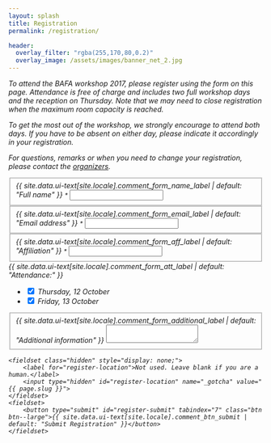 ```yaml
---
layout: splash
title: Registration
permalink: /registration/

header:
  overlay_filter: "rgba(255,170,80,0.2)"
  overlay_image: /assets/images/banner_net_2.jpg
---
```


<div id="sendingRegistration" style="display: none;" class="notice--primary" markdown="span">
<i class="fa fa-spinner fa-pulse fa-fw" aria-hidden="true"/>
<span style="margin-left: 5px;">One moment please. Sending registration...</span>
</div>

<div id="thanksRegistration" style="display: none;" class="notice--success" markdown="span">
<i class="fa fa-check" aria-hidden="true" />
<span style="margin-left: 5px;">**Thank you!** Your registration has been submitted. We will contact you with further information.</span>
</div>

<div id="errorRegistration" style="display: none;" markdown="span" class="notice--danger">
<i class="fa fa-exclamation" aria-hidden="true" />
<span style="margin-left: 5px;">**Oops.** Something went wrong with submitting your registration. Please try again.</span>
</div>

<div id="errorAttendance" style="display: none;" markdown="span" class="notice--warning">
<i class="fa fa-exclamation-triangle" aria-hidden="true" />
<span style="margin-left: 5px;">Please register your attendance for at least one workshop day.</span>
</div>

To attend the BAFA workshop 2017, please register using the form on this page. Attendance is free of charge and includes two full workshop days and the reception on Thursday. Note that we may need to close registration when the maximum room capacity is reached.

To get the most out of the workshop, we strongly encourage to attend both days. If you have to be absent on either day, please indicate it accordingly in your registration.

For questions, remarks or when you need to change your registration, please contact the <a href="mailto:{{ 'bafaworkshop2017@gmail.com' | encode_email }}?Subject=BAFA registration">organizers</a>.


<form id="formRegistration" autocomplete="on">
    <fieldset>
        <label for="register-name">{{ site.data.ui-text[site.locale].comment_form_name_label | default: "Full name" }} <small class="required">*</small></label>
        <input type="text" id="register-name" name="name" tabindex="2" required />
    </fieldset>
    <fieldset>
        <label for="register-email">{{ site.data.ui-text[site.locale].comment_form_email_label | default: "Email address" }} <small class="required">*</small></label>
        <input type="email" id="register-email" name="_replyto" tabindex="3" required />
    </fieldset>
    <fieldset>
        <label for="register-affiliation">{{ site.data.ui-text[site.locale].comment_form_aff_label | default: "Affiliation" }} <small class="required">*</small></label>
        <input type="text" id="register-affiliation" name="affiliation" tabindex="4" required />
    </fieldset>
    <div>{{ site.data.ui-text[site.locale].comment_form_att_label | default: "Attendance:" }}
        <ul style="margin-left: 10px;">
            <li><input type="checkbox" id="register-attendance-th" name="attendance_thursday" value="true" checked tabindex="5" /> Thursday, 12 October</li>
            <li><input type="checkbox" id="register-attendance-fr" name="attendance_friday" value="true" checked tabindex="6" /> Friday, 13 October</li>
        </ul>
    </div>
    <fieldset>
        <label for="register-comment">{{ site.data.ui-text[site.locale].comment_form_additional_label | default: "Additional information" }}</label>
        <textarea id="register-comment" name="register-comment" maxlength="1500"></textarea>
    </fieldset>

    <fieldset class="hidden" style="display: none;">
        <label for="register-location">Not used. Leave blank if you are a human.</label>
        <input type="hidden" id="register-location" name="_gotcha" value="{{ page.slug }}">
    </fieldset>
    <fieldset>
        <button type="submit" id="register-submit" tabindex="7" class="btn btn--large">{{ site.data.ui-text[site.locale].comment_btn_submit | default: "Submit Registration" }}</button>
    </fieldset>
</form>